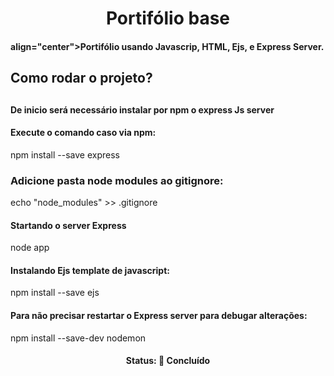 <h1 align="center">Portifólio base</h1>
<h4>align="center">Portifólio usando Javascrip, HTML, Ejs, e Express Server.</h4>


<h2>Como rodar o projeto?<h2>

<h4>De inicio será necessário instalar por npm o express Js server</h4>
<h4>Execute o comando caso via npm:</h4>
<p>npm install --save express<p>

<h3>Adicione pasta node modules ao gitignore:</h4>
<p>echo "node_modules" >> .gitignore<p>

<h4>Startando o server Express </h4>
<p>node app<p>

<h4>Instalando Ejs template de javascript:</h4>
<p>npm install --save ejs<p>

<h4>Para não precisar restartar o Express server para debugar alterações:</h4>
<p>npm install --save-dev nodemon<p>

<h4 align="center">
 Status: 🚀 Concluído
</h4>
